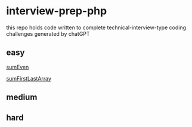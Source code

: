 # interview-prep-php

this repo holds code written to complete technical-interview-type coding challenges generated by chatGPT

## easy
[sumEven](https://github.com/jpow18/interview-prep-php/blob/main/php/sumEven.php)

[sumFirstLastArray](https://github.com/jpow18/interview-prep-php/blob/main/php/sumFirstLastArray.php)
## medium

## hard
